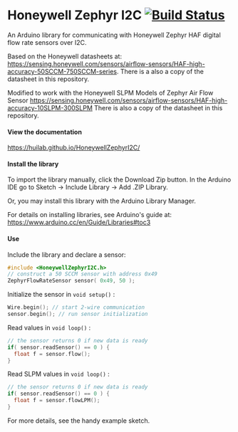 # Honeywell Zephyr I2C  [![Build Status](https://travis-ci.org/huilab/HoneywellZephyrI2C.svg?branch=master)](https://travis-ci.org/huilab/HoneywellZephyrI2C)
An Arduino library for communicating with Honeywell Zephyr HAF digital flow rate sensors over I2C.

Based on the Honeywell datasheets at: https://sensing.honeywell.com/sensors/airflow-sensors/HAF-high-accuracy-50SCCM-750SCCM-series. There is a also a copy of the datasheet in this repository.

Modified to work with the Honeywell SLPM Models of Zephyr Air Flow Sensor https://sensing.honeywell.com/sensors/airflow-sensors/HAF-high-accuracy-10SLPM-300SLPM
There is also a copy of the datasheet in this repository.

#### View the documentation
https://huilab.github.io/HoneywellZephyrI2C/

#### Install the library
To import the library manually, click the Download Zip button. In the Arduino IDE go to Sketch -> Include Library -> Add .ZIP Library.

Or, you may install this library with the Arduino Library Manager.

For details on installing libraries, see Arduino's guide at: https://www.arduino.cc/en/Guide/Libraries#toc3

#### Use
Include the library and declare a sensor:
```C
#include <HoneywellZephyrI2C.h>
// construct a 50 SCCM sensor with address 0x49
ZephyrFlowRateSensor sensor( 0x49, 50 );
```
Initialize the sensor in `void setup()` :
```C
Wire.begin(); // start 2-wire communication
sensor.begin(); // run sensor initialization
```
Read values in `void loop()` :
```C
// the sensor returns 0 if new data is ready
if( sensor.readSensor() == 0 ) {
  float f = sensor.flow();
}
```

Read SLPM values in `void loop()` :
```C
// the sensor returns 0 if new data is ready
if( sensor.readSensor() == 0 ) {
  float f = sensor.flowLPM();
}
```


For more details, see the handy example sketch.
